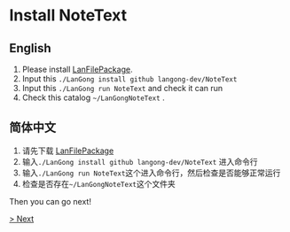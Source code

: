 # Install NoteText

## English

1. Please install [LanFilePackage](https://github.com/langong-dev/LanFilePackage).
2. Input this `./LanGong install github langong-dev/NoteText`
3. Input this `./LanGong run NoteText` and check it can run
4. Check this catalog `~/LanGongNoteText` .

## 简体中文

1. 请先下载 [LanFilePackage](https://github.com/langong-dev/LanFilePackage)
2. 输入`./LanGong install github langong-dev/NoteText` 进入命令行
3. 输入`./LanGong run NoteText`这个进入命令行，然后检查是否能够正常运行
4. 检查是否存在`~/LanGongNoteText`这个文件夹

Then you can go next!

[ > Next ](../config/)
